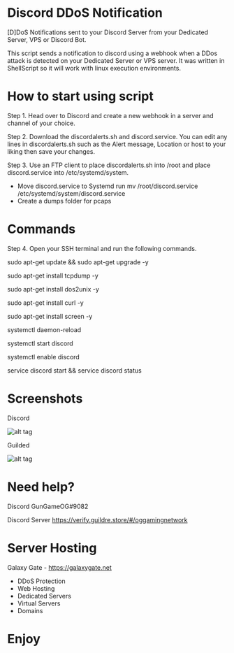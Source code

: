 # Discord DDoS Notification

[D]DoS Notifications sent to your Discord Server from your Dedicated Server, VPS or Discord Bot.

This script sends a notification to discord using a webhook when a DDos attack is detected on your Dedicated Server or VPS server. It was written in ShellScript so it will work with linux execution environments.

# How to start using script

Step 1. Head over to Discord and create a new webhook in a server and channel of your choice.

Step 2. Download the discordalerts.sh and discord.service. You can edit any lines in discordalerts.sh such as the Alert message, Location or host to your liking then save your changes.

Step 3. Use an FTP client to place discordalerts.sh into /root and place discord.service into /etc/systemd/system.

- Move discord.service to Systemd run mv /root/discord.service /etc/systemd/system/discord.service
- Create a dumps folder for pcaps

# Commands

Step 4. Open your SSH terminal and run the following commands. 

  sudo apt-get update && sudo apt-get upgrade -y

  sudo apt-get install tcpdump -y

  sudo apt-get install dos2unix -y

  sudo apt-get install curl -y

  sudo apt-get install screen -y
  
  systemctl daemon-reload
  
  systemctl start discord
  
  systemctl enable discord

  service discord start && service discord status
  
  
# Screenshots

Discord

![alt tag](https://github.com/GunGameOG/Discord-VPN-DDoS-Attack-Alerts/blob/master/AlertPrevDiscord.PNG "Discord")

Guilded

![alt tag](https://github.com/GunGameOG/Discord-VPN-DDoS-Attack-Alerts/blob/master/AlertPrevGuilded.PNG "Guilded")

# Need help?

Discord GunGameOG#9082

Discord Server https://verify.guildre.store/#/oggamingnetwork

# Server Hosting

Galaxy Gate - https://galaxygate.net

- DDoS Protection
- Web Hosting
- Dedicated Servers
- Virtual Servers
- Domains

# Enjoy 
